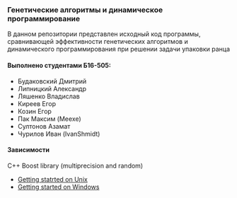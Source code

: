 ### Генетические алгоритмы и динамическое программирование
В данном репозитории представлен исходный код программы, сравнивающей эффективности генетических алгоритмов и динамического программирования при решении задачи упаковки ранца

#### Выполнено студентами Б16-505:
- Будаковский Дмитрий
- Липницкий Александр
- Ляшенко Владислав
- Киреев Егор
- Козин Егор
- Пак Максим (Meexe)
- Султонов Азамат
- Чурилов Иван (IvanShmidt)

#### Зависимости
C++ Boost library (multiprecision and random)
- [Getting statrted on Unix](https://www.boost.org/doc/libs/1_72_0/more/getting_started/unix-variants.html)
- [Getting started on Windows](https://www.boost.org/doc/libs/1_72_0/more/getting_started/windows.html)
